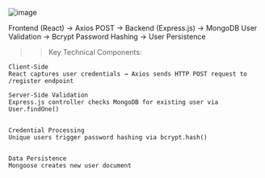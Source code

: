 ![image](https://github.com/user-attachments/assets/676cbfab-a0fc-476f-991c-208fef023f69)

Frontend (React) → Axios POST → Backend (Express.js) → MongoDB User Validation → Bcrypt Password Hashing → User Persistence

>>Key Technical Components:

    Client-Side
    React captures user credentials → Axios sends HTTP POST request to /register endpoint

    Server-Side Validation
    Express.js controller checks MongoDB for existing user via User.findOne()
   

    Credential Processing
    Unique users trigger password hashing via bcrypt.hash()
   

    Data Persistence
    Mongoose creates new user document
